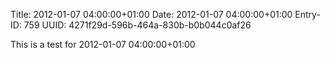 Title: 2012-01-07 04:00:00+01:00
Date: 2012-01-07 04:00:00+01:00
Entry-ID: 759
UUID: 4271f29d-596b-464a-830b-b0b044c0af26

This is a test for 2012-01-07 04:00:00+01:00
